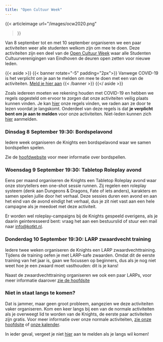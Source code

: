```yaml
---
title: "Open Cultuur Week"
---
```


{{< articleimage
    url="/images/ocw2020.png" 
>}}

Van 8 september tot en met 10 september organiseren we een paar activiteiten weer alle studenten welkom zijn om mee te doen.
Deze activiteiten zijn een deel van de [Open Cultuur Week](https://studentencultuur.nl/OCW/) waar alle Studenten Cultuurverenigingen van Eindhoven de deuren open zetten voor nieuwe leden.

{{< aside >}}
  {{< banner rotate="-5" padding="2px">}}
      Vanwege COVID-19 is het verplicht om je aan te melden om mee te doen met een van de activiteiten.
      <a href="https://forms.gle/f1kBn4c8SWdf1GBQ9">Meld je hier aan</a>
   {{< /banner >}}
{{</ aside >}}

Zoals iedereen moeten we rekening houden met COVID-19 en hebben we regels opgesteld om ervoor te zorgen dat onze activiteiten veilig plaats kunnen vinden.
Je kan [hier](https://beta.kotkt.nl/nextcloud/s/JpGkgdMLCGX4nHL/download) onze regels vinden, we raden aan ze door te lezen voordat je langskomt.
Onderdeel van deze regels is dat **je verplicht bent om je aan te melden** voor onze activiteiten. Niet-leden kunnen zich [hier](https://forms.gle/f1kBn4c8SWdf1GBQ9) aanmelden.

### Dinsdag 8 September 19:30: Bordspelavond

Iedere week organiseren de Knights een bordspelavond waar we samen bordspellen spelen.

Zie de [hoofdwebsite](/#boardgames) voor meer informatie over bordspellen.

### Woensdag 9 September 19:30: Tabletop Roleplay avond

Eens per maand organiseren de Knights een Tabletop Roleplay avond waar onze storytellers een one-shot sessie runnen.
Zij regelen een roleplay systeem (denk aan Dungeons & Dragons, Fate of iets anders), karakters en samen spelen jullie door het verhaal.
Deze sessies duren een avond en aan het eind van de avond eindigt het verhaal, dus je zit niet vast aan een hele campagne als je meedoet met deze activiteit.

Er worden wel roleplay-campaigns bij de Knights gespeeld overigens, als je daarin geinteresseerd bent: vraag het aan een bestuurslid of stuur een mail naar info@kotkt.nl.

### Donderdag 10 September 19:30: LARP zwaardvecht training

Iedere twee weken organiseren de Knights een LARP zwaardvechttraining.
Tijdens de training oefen je met LARP-safe zwaarden.
Omdat dit de eerste training van het jaar is, gaan we focussen op beginners, dus als je nog niet weet hoe je een zwaard moet vasthouden: dit is je kans!

Naast de zwaardvechttraining organiseren we ook een paar LARPs, voor meer informatie daarover [zie de hoofdsite](/#larp)

### Niet in staat langs te komen?

Dat is jammer, maar geen groot probleem, aangezien we deze activiteiten vaker organiseren.
Kom een keer langs bij een van de normale activiteiten als je overweegt lid te worden van de Knights, de eerste paar activiteiten zijn gratis.
Voor meer informatie over onze normale activiteiten, [zie onze hoofdsite](/) of [onze kalender](https://app.kotkt.nl/calendar/).

In ieder geval, vergeet je niet [hier](https://forms.gle/f1kBn4c8SWdf1GBQ9) aan te melden als je langs wil komen!

